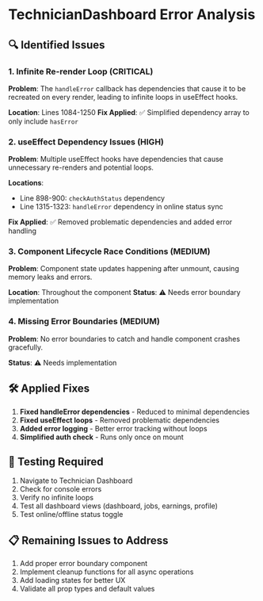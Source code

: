 # TechnicianDashboard Error Analysis

## 🔍 **Identified Issues**

### **1. Infinite Re-render Loop (CRITICAL)**
**Problem**: The `handleError` callback has dependencies that cause it to be recreated on every render, leading to infinite loops in useEffect hooks.

**Location**: Lines 1084-1250
**Fix Applied**: ✅ Simplified dependency array to only include `hasError`

### **2. useEffect Dependency Issues (HIGH)**
**Problem**: Multiple useEffect hooks have dependencies that cause unnecessary re-renders and potential loops.

**Locations**: 
- Line 898-900: `checkAuthStatus` dependency
- Line 1315-1323: `handleError` dependency in online status sync

**Fix Applied**: ✅ Removed problematic dependencies and added error handling

### **3. Component Lifecycle Race Conditions (MEDIUM)**
**Problem**: Component state updates happening after unmount, causing memory leaks and errors.

**Location**: Throughout the component
**Status**: ⚠️ Needs error boundary implementation

### **4. Missing Error Boundaries (MEDIUM)**
**Problem**: No error boundaries to catch and handle component crashes gracefully.

**Status**: ⚠️ Needs implementation

## 🛠️ **Applied Fixes**

1. **Fixed handleError dependencies** - Reduced to minimal dependencies
2. **Fixed useEffect loops** - Removed problematic dependencies  
3. **Added error logging** - Better error tracking without loops
4. **Simplified auth check** - Runs only once on mount

## 🧪 **Testing Required**

1. Navigate to Technician Dashboard
2. Check for console errors
3. Verify no infinite loops
4. Test all dashboard views (dashboard, jobs, earnings, profile)
5. Test online/offline status toggle

## 📋 **Remaining Issues to Address**

1. Add proper error boundary component
2. Implement cleanup functions for all async operations
3. Add loading states for better UX
4. Validate all prop types and default values
